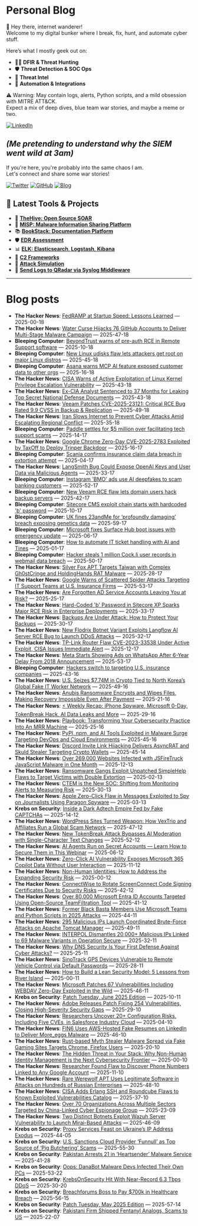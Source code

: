 # Personal Blog

👋 Hey there, internet wanderer!  
Welcome to my digital bunker where I break, fix, hunt, and automate cyber stuff.  

Here’s what I mostly geek out on:

- 🕵️‍♂️ **DFIR & Threat Hunting**  
- 🛡️ **Threat Detection & SOC Ops**  
- 🧠 **Threat Intel**  
- 🤖 **Automation & Integrations**

⚠️ Warning: May contain logs, alerts, Python scripts, and a mild obsession with MITRE ATT&CK.  
Expect a mix of deep dives, blue team war stories, and maybe a meme or two.

[![LinkedIn](https://img.shields.io/badge/LinkedIn-Connect-blue?style=flat&logo=linkedin)](https://www.linkedin.com/in/0xatef)

*(Me pretending to understand why the SIEM went wild at 3am)*  
---  
If you're here, you're probably into the same chaos I am.  
Let's connect and share some war stories!

[![Twitter](https://img.shields.io/badge/Twitter-%400xatef-1DA1F2?style=flat&logo=twitter&logoColor=white)](https://twitter.com/0xatef)
[![GitHub](https://img.shields.io/badge/GitHub-0xAtef-181717?style=flat&logo=github)](https://github.com/0xAtef)
[![Blog](https://img.shields.io/badge/Blog-0xAtef.github.io-orange?style=flat&logo=jekyll)](https://0xatef.github.io)


## 🧰 Latest Tools & Projects

- 🐝 [**TheHive: Open Source SOAR**](https://0xatef.github.io/Projects/#thehive-open-source-soar)  
- 🧬 [**MISP: Malware Information Sharing Platform**](https://0xatef.github.io/Projects/#misp-malware-information-sharing-platform)  
- 📚 [**BookStack: Documentation Platform**](https://0xatef.github.io/Projects/#bookstack-documentation-platform)  
- 🛡️ [**EDR Assessment**](https://0xatef.github.io/Projects/#edr-assessment)  
- 📊 [**ELK: Elasticsearch, Logstash, Kibana**](https://0xatef.github.io/Projects/#elk-elasticsearch-logstash-kibana)  
- 🎯 [**C2 Frameworks**](https://0xatef.github.io/Projects/#c2-frameworks)  
- 🧨 [**Attack Simulation**](https://0xatef.github.io/Projects/#attack-simulation)  
- 🔄 [**Send Logs to QRadar via Syslog Middleware**](https://0xatef.github.io/Projects/#how-to-send-logs-from-an-api-to-qradar-siem-through-syslog-middleware)  

---

# Blog posts
<!-- BLOG-POST-LIST:START -->
- **The Hacker News**: [FedRAMP at Startup Speed: Lessons Learned](https://thehackernews.com/2025/06/fedramp-at-startup-speed-lessons-learned.html) — 2025-00-18
- **The Hacker News**: [Water Curse Hijacks 76 GitHub Accounts to Deliver Multi-Stage Malware Campaign](https://thehackernews.com/2025/06/water-curse-hijacks-76-github-accounts.html) — 2025-47-18
- **Bleeping Computer**: [BeyondTrust warns of pre-auth RCE in Remote Support software](https://www.bleepingcomputer.com/news/security/beyondtrust-warns-of-pre-auth-rce-in-remote-support-software/) — 2025-10-18
- **Bleeping Computer**: [New Linux udisks flaw lets attackers get root on major Linux distros](https://www.bleepingcomputer.com/news/linux/new-linux-udisks-flaw-lets-attackers-get-root-on-major-linux-distros/) — 2025-45-18
- **Bleeping Computer**: [Asana warns MCP AI feature exposed customer data to other orgs](https://www.bleepingcomputer.com/news/security/asana-warns-mcp-ai-feature-exposed-customer-data-to-other-orgs/) — 2025-16-18
- **The Hacker News**: [CISA Warns of Active Exploitation of Linux Kernel Privilege Escalation Vulnerability](https://thehackernews.com/2025/06/cisa-warns-of-active-exploitation-of.html) — 2025-43-18
- **The Hacker News**: [Ex-CIA Analyst Sentenced to 37 Months for Leaking Top Secret National Defense Documents](https://thehackernews.com/2025/06/ex-cia-analyst-sentenced-to-37-months.html) — 2025-43-18
- **The Hacker News**: [Veeam Patches CVE-2025-23121: Critical RCE Bug Rated 9.9 CVSS in Backup &amp; Replication](https://thehackernews.com/2025/06/veeam-patches-cve-2025-23121-critical.html) — 2025-49-18
- **The Hacker News**: [Iran Slows Internet to Prevent Cyber Attacks Amid Escalating Regional Conflict](https://thehackernews.com/2025/06/iran-restricts-internet-access-to.html) — 2025-35-18
- **Bleeping Computer**: [Paddle settles for $5 million over facilitating tech support scams](https://www.bleepingcomputer.com/news/security/paddle-settles-for-5-million-over-facilitating-tech-support-scams/) — 2025-14-17
- **The Hacker News**: [Google Chrome Zero-Day CVE-2025-2783 Exploited by TaxOff to Deploy Trinper Backdoor](https://thehackernews.com/2025/06/google-chrome-zero-day-cve-2025-2783.html) — 2025-16-17
- **Bleeping Computer**: [Scania confirms insurance claim data breach in extortion attempt](https://www.bleepingcomputer.com/news/security/scania-confirms-insurance-claim-data-breach-in-extortion-attempt/) — 2025-04-17
- **The Hacker News**: [LangSmith Bug Could Expose OpenAI Keys and User Data via Malicious Agents](https://thehackernews.com/2025/06/langchain-langsmith-bug-let-hackers.html) — 2025-33-17
- **Bleeping Computer**: [Instagram &#39;BMO&#39; ads use AI deepfakes to scam banking customers](https://www.bleepingcomputer.com/news/security/instagram-bmo-ads-use-ai-deepfakes-to-scam-banking-customers/) — 2025-52-17
- **Bleeping Computer**: [New Veeam RCE flaw lets domain users hack backup servers](https://www.bleepingcomputer.com/news/security/new-veeam-rce-flaw-lets-domain-users-hack-backup-servers/) — 2025-42-17
- **Bleeping Computer**: [Sitecore CMS exploit chain starts with hardcoded &#39;b&#39; password](https://www.bleepingcomputer.com/news/security/sitecore-cms-exploit-chain-starts-with-hardcoded-b-password/) — 2025-10-17
- **Bleeping Computer**: [UK fines 23andMe for ‘profoundly damaging’ breach exposing genetics data](https://www.bleepingcomputer.com/news/security/uk-fines-23andme-for-profoundly-damaging-breach-exposing-genetics-data/) — 2025-59-17
- **Bleeping Computer**: [Microsoft fixes Surface Hub boot issues with emergency update](https://www.bleepingcomputer.com/news/microsoft/microsoft-fixes-surface-hub-boot-issues-with-emergency-update/) — 2025-06-17
- **Bleeping Computer**: [How to automate IT ticket handling with AI and Tines](https://www.bleepingcomputer.com/news/security/how-to-automate-it-ticket-handling-with-ai-and-tines/) — 2025-01-17
- **Bleeping Computer**: [Hacker steals 1 million Cock.li user records in webmail data breach](https://www.bleepingcomputer.com/news/security/hacker-steals-1-million-cockli-user-records-in-webmail-data-breach/) — 2025-50-17
- **The Hacker News**: [Silver Fox APT Targets Taiwan with Complex Gh0stCringe and HoldingHands RAT Malware](https://thehackernews.com/2025/06/silver-fox-apt-targets-taiwan-with.html) — 2025-28-17
- **The Hacker News**: [Google Warns of Scattered Spider Attacks Targeting IT Support Teams at U.S. Insurance Firms](https://thehackernews.com/2025/06/google-warns-of-scattered-spider.html) — 2025-53-17
- **The Hacker News**: [Are Forgotten AD Service Accounts Leaving You at Risk?](https://thehackernews.com/2025/06/are-forgotten-ad-service-accounts.html) — 2025-25-17
- **The Hacker News**: [Hard-Coded &#39;b&#39; Password in Sitecore XP Sparks Major RCE Risk in Enterprise Deployments](https://thehackernews.com/2025/06/hard-coded-b-password-in-sitecore-xp.html) — 2025-33-17
- **The Hacker News**: [Backups Are Under Attack: How to Protect Your Backups](https://thehackernews.com/2025/06/how-to-protect-your-backups-from-ransomware-attacks.html) — 2025-30-17
- **The Hacker News**: [New Flodrix Botnet Variant Exploits Langflow AI Server RCE Bug to Launch DDoS Attacks](https://thehackernews.com/2025/06/new-flodrix-botnet-variant-exploits.html) — 2025-32-17
- **The Hacker News**: [TP-Link Router Flaw CVE-2023-33538 Under Active Exploit, CISA Issues Immediate Alert](https://thehackernews.com/2025/06/tp-link-router-flaw-cve-2023-33538.html) — 2025-12-17
- **The Hacker News**: [Meta Starts Showing Ads on WhatsApp After 6-Year Delay From 2018 Announcement](https://thehackernews.com/2025/06/meta-starts-showing-ads-on-whatsapp.html) — 2025-53-17
- **Bleeping Computer**: [Hackers switch to targeting U.S. insurance companies](https://www.bleepingcomputer.com/news/security/google-warns-scattered-spider-hackers-now-target-us-insurance-companies/) — 2025-43-16
- **The Hacker News**: [U.S. Seizes $7.74M in Crypto Tied to North Korea’s Global Fake IT Worker Network](https://thehackernews.com/2025/06/us-seizes-774m-in-crypto-tied-to-north.html) — 2025-49-16
- **The Hacker News**: [Anubis Ransomware Encrypts and Wipes Files, Making Recovery Impossible Even After Payment](https://thehackernews.com/2025/06/anubis-ransomware-encrypts-and-wipes.html) — 2025-21-16
- **The Hacker News**: [⚡ Weekly Recap: iPhone Spyware, Microsoft 0-Day, TokenBreak Hack, AI Data Leaks and More](https://thehackernews.com/2025/06/weekly-recap-iphone-spyware-microsoft-0.html) — 2025-29-16
- **The Hacker News**: [Playbook: Transforming Your Cybersecurity Practice Into An MRR Machine](https://thehackernews.com/2025/06/playbook-transforming-your.html) — 2025-25-16
- **The Hacker News**: [PyPI, npm, and AI Tools Exploited in Malware Surge Targeting DevOps and Cloud Environments](https://thehackernews.com/2025/06/malicious-pypi-package-masquerades-as.html) — 2025-45-16
- **The Hacker News**: [Discord Invite Link Hijacking Delivers AsyncRAT and Skuld Stealer Targeting Crypto Wallets](https://thehackernews.com/2025/06/discord-invite-link-hijacking-delivers.html) — 2025-45-14
- **The Hacker News**: [Over 269,000 Websites Infected with JSFireTruck JavaScript Malware in One Month](https://thehackernews.com/2025/06/over-269000-websites-infected-with.html) — 2025-12-13
- **The Hacker News**: [Ransomware Gangs Exploit Unpatched SimpleHelp Flaws to Target Victims with Double Extortion](https://thehackernews.com/2025/06/ransomware-gangs-exploit-unpatched.html) — 2025-02-13
- **The Hacker News**: [CTEM is the New SOC: Shifting from Monitoring Alerts to Measuring Risk](https://thehackernews.com/2025/06/ctem-is-new-soc-shifting-from.html) — 2025-30-13
- **The Hacker News**: [Apple Zero-Click Flaw in Messages Exploited to Spy on Journalists Using Paragon Spyware](https://thehackernews.com/2025/06/apple-zero-click-flaw-in-messages.html) — 2025-03-13
- **Krebs on Security**: [Inside a Dark Adtech Empire Fed by Fake CAPTCHAs](https://krebsonsecurity.com/2025/06/inside-a-dark-adtech-empire-fed-by-fake-captchas/) — 2025-14-12
- **The Hacker News**: [WordPress Sites Turned Weapon: How VexTrio and Affiliates Run a Global Scam Network](https://thehackernews.com/2025/06/wordpress-sites-turned-weapon-how.html) — 2025-47-12
- **The Hacker News**: [New TokenBreak Attack Bypasses AI Moderation with Single-Character Text Changes](https://thehackernews.com/2025/06/new-tokenbreak-attack-bypasses-ai.html) — 2025-52-12
- **The Hacker News**: [AI Agents Run on Secret Accounts — Learn How to Secure Them in This Webinar](https://thehackernews.com/2025/06/ai-agents-run-on-secret-accounts-learn.html) — 2025-06-12
- **The Hacker News**: [Zero-Click AI Vulnerability Exposes Microsoft 365 Copilot Data Without User Interaction](https://thehackernews.com/2025/06/zero-click-ai-vulnerability-exposes.html) — 2025-11-12
- **The Hacker News**: [Non-Human Identities: How to Address the Expanding Security Risk](https://thehackernews.com/2025/06/non-human-identities-how-to-address.html) — 2025-00-12
- **The Hacker News**: [ConnectWise to Rotate ScreenConnect Code Signing Certificates Due to Security Risks](https://thehackernews.com/2025/06/connectwise-to-rotate-screenconnect.html) — 2025-42-12
- **The Hacker News**: [Over 80,000 Microsoft Entra ID Accounts Targeted Using Open-Source TeamFiltration Tool](https://thehackernews.com/2025/06/over-80000-microsoft-entra-id-accounts.html) — 2025-41-12
- **The Hacker News**: [Former Black Basta Members Use Microsoft Teams and Python Scripts in 2025 Attacks](https://thehackernews.com/2025/06/former-black-basta-members-use.html) — 2025-44-11
- **The Hacker News**: [295 Malicious IPs Launch Coordinated Brute-Force Attacks on Apache Tomcat Manager](https://thehackernews.com/2025/06/295-malicious-ips-launch-coordinated.html) — 2025-49-11
- **The Hacker News**: [INTERPOL Dismantles 20,000+ Malicious IPs Linked to 69 Malware Variants in Operation Secure](https://thehackernews.com/2025/06/interpol-dismantles-20000-malicious-ips.html) — 2025-32-11
- **The Hacker News**: [Why DNS Security Is Your First Defense Against Cyber Attacks?](https://thehackernews.com/2025/06/why-dns-security-is-your-first-defense.html) — 2025-25-11
- **The Hacker News**: [SinoTrack GPS Devices Vulnerable to Remote Vehicle Control via Default Passwords](https://thehackernews.com/2025/06/sinotrack-gps-devices-vulnerable-to.html) — 2025-28-11
- **The Hacker News**: [How to Build a Lean Security Model: 5 Lessons from River Island](https://thehackernews.com/2025/06/how-to-build-lean-security-model-5.html) — 2025-00-11
- **The Hacker News**: [Microsoft Patches 67 Vulnerabilities Including WEBDAV Zero-Day Exploited in the Wild](https://thehackernews.com/2025/06/microsoft-patches-67-vulnerabilities.html) — 2025-46-11
- **Krebs on Security**: [Patch Tuesday, June 2025 Edition](https://krebsonsecurity.com/2025/06/patch-tuesday-june-2025-edition/) — 2025-10-11
- **The Hacker News**: [Adobe Releases Patch Fixing 254 Vulnerabilities, Closing High-Severity Security Gaps](https://thehackernews.com/2025/06/adobe-releases-patch-fixing-254.html) — 2025-29-10
- **The Hacker News**: [Researchers Uncover 20+ Configuration Risks, Including Five CVEs, in Salesforce Industry Cloud](https://thehackernews.com/2025/06/researchers-uncover-20-configuration.html) — 2025-04-10
- **The Hacker News**: [FIN6 Uses AWS-Hosted Fake Resumes on LinkedIn to Deliver More_eggs Malware](https://thehackernews.com/2025/06/fin6-uses-aws-hosted-fake-resumes-on.html) — 2025-46-10
- **The Hacker News**: [Rust-based Myth Stealer Malware Spread via Fake Gaming Sites Targets Chrome, Firefox Users](https://thehackernews.com/2025/06/rust-based-myth-stealer-malware-spread.html) — 2025-20-10
- **The Hacker News**: [The Hidden Threat in Your Stack: Why Non-Human Identity Management is the Next Cybersecurity Frontier](https://thehackernews.com/2025/06/the-hidden-threat-in-your-stack-why-non.html) — 2025-00-10
- **The Hacker News**: [Researcher Found Flaw to Discover Phone Numbers Linked to Any Google Account](https://thehackernews.com/2025/06/researcher-found-flaw-to-discover-phone.html) — 2025-11-10
- **The Hacker News**: [Rare Werewolf APT Uses Legitimate Software in Attacks on Hundreds of Russian Enterprises](https://thehackernews.com/2025/06/rare-werewolf-apt-uses-legitimate.html) — 2025-48-10
- **The Hacker News**: [CISA Adds Erlang SSH and Roundcube Flaws to Known Exploited Vulnerabilities Catalog](https://thehackernews.com/2025/06/cisa-adds-erlang-ssh-and-roundcube.html) — 2025-37-10
- **The Hacker News**: [Over 70 Organizations Across Multiple Sectors Targeted by China-Linked Cyber Espionage Group](https://thehackernews.com/2025/06/over-70-organizations-across-multiple.html) — 2025-23-09
- **The Hacker News**: [Two Distinct Botnets Exploit Wazuh Server Vulnerability to Launch Mirai-Based Attacks](https://thehackernews.com/2025/06/botnet-wazuh-server-vulnerability.html) — 2025-46-09
- **Krebs on Security**: [Proxy Services Feast on Ukraine’s IP Address Exodus](https://krebsonsecurity.com/2025/06/proxy-services-feast-on-ukraines-ip-address-exodus/) — 2025-44-05
- **Krebs on Security**: [U.S. Sanctions Cloud Provider ‘Funnull’ as Top Source of ‘Pig Butchering’ Scams](https://krebsonsecurity.com/2025/05/u-s-sanctions-cloud-provider-funnull-as-top-source-of-pig-butchering-scams/) — 2025-55-30
- **Krebs on Security**: [Pakistan Arrests 21 in ‘Heartsender’ Malware Service](https://krebsonsecurity.com/2025/05/pakistan-arrests-21-in-heartsender-malware-service/) — 2025-41-28
- **Krebs on Security**: [Oops: DanaBot Malware Devs Infected Their Own PCs](https://krebsonsecurity.com/2025/05/oops-danabot-malware-devs-infected-their-own-pcs/) — 2025-53-22
- **Krebs on Security**: [KrebsOnSecurity Hit With Near-Record 6.3 Tbps DDoS](https://krebsonsecurity.com/2025/05/krebsonsecurity-hit-with-near-record-6-3-tbps-ddos/) — 2025-30-20
- **Krebs on Security**: [Breachforums Boss to Pay $700k in Healthcare Breach](https://krebsonsecurity.com/2025/05/breachforums-boss-to-pay-700k-in-healthcare-breach/) — 2025-56-15
- **Krebs on Security**: [Patch Tuesday, May 2025 Edition](https://krebsonsecurity.com/2025/05/patch-tuesday-may-2025-edition/) — 2025-57-14
- **Krebs on Security**: [Pakistani Firm Shipped Fentanyl Analogs, Scams to US](https://krebsonsecurity.com/2025/05/pakistani-firm-shipped-fentanyl-analogs-scams-to-us/) — 2025-22-07<!-- BLOG-POST-LIST:END -->
